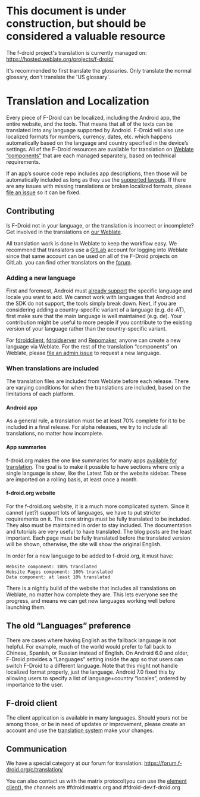 # This document is under construction, but should be considered a valuable resource

The f-droid project's translation is currently managed on:
https://hosted.weblate.org/projects/f-droid/

It's recommended to first translate the glossaries. Only translate the normal glossary, don't translate the 'US glossary'.


# Translation and Localization

Every piece of F-Droid can be localized, including the Android app, the entire website, and the tools. That means that all of the texts can be translated into any language supported by Android. F-Droid will also use localized formats for numbers, currency, dates, etc. which happens automatically based on the language and country specified in the device’s settings. All of the F-Droid resources are available for translation on [Weblate “components”](https://hosted.weblate.org/projects/f-droid/) that are each managed separately, based on technical requirements.

If an app’s source code repo includes app descriptions, then those will be automatically included as long as they use the [supported layouts](https://f-droid.org/en/docs/All_About_Descriptions_Graphics_and_Screenshots). If there are any issues with missing translations or broken localized formats, please [file an issue](https://gitlab.com/groups/fdroid/issues) so it can be fixed.

## Contributing

Is F-Droid not in your language, or the translation is incorrect or incomplete? Get involved in the translations on [our Weblate](https://hosted.weblate.org/projects/f-droid/).

All translation work is done in Weblate to keep the workflow easy. We recommend that translators use a [GitLab](https://gitlab.com/) account for logging into Weblate since that same account can be used on all of the F-Droid projects on GitLab. you can find other translators on the [forum](https://forum.f-droid.org/c/translation).

### Adding a new language

First and foremost, Android must [already support](https://android.googlesource.com/platform/frameworks/base/+/master/core/res/res/values/locale_config.xml) the specific language and locale you want to add. We cannot work with languages that Android and the SDK do not support, the tools simply break down. Next, if you are considering adding a country-specific variant of a language (e.g. de-AT), first make sure that the main language is well maintained (e.g. de). Your contribution might be useful to more people if you contribute to the existing version of your language rather than the country-specific variant.

For [fdroidclient](https://hosted.weblate.org/projects/f-droid/f-droid/), [fdroidserver](https://hosted.weblate.org/projects/f-droid/fdroidserver/) and [Repomaker](https://hosted.weblate.org/projects/f-droid/repomaker/), anyone can create a new language via Weblate. For the rest of the translation “components” on Weblate, please [file an admin issue](https://gitlab.com/fdroid/admin/issues) to request a new language.

### When translations are included

The translation files are included from Weblate before each release. There are varying conditions for when the translations are included, based on the limitations of each platform.

#### Android app

As a general rule, a translation must be at least 70% complete for it to be included in a final release. For alpha releases, we try to include all translations, no matter how incomplete.

#### App summaries

f-droid.org makes the one line summaries for many apps [available for translation](https://hosted.weblate.org/projects/f-droid/fdroiddata/). The goal is to make it possible to have sections where only a single language is show, like the Latest Tab or the website sidebar. These are imported on a rolling basis, at least once a month.

#### f-droid.org website

For the f-droid.org website, it is a much more complicated system. Since it cannot (yet?) support lots of languages, we have to put stricter requirements on it. The core strings must be fully translated to be included. They also must be maintained in order to stay included. The documentation and tutorials are very useful to have translated. The blog posts are the least important. Each page must be fully translated before the translated version will be shown, otherwise, the site will show the original English.

In order for a new language to be added to f-droid.org, it must have:

    Website component: 100% translated
    Website Pages component: 100% translated
    Data component: at least 10% translated

There is a nightly build of the website that includes all translations on Weblate, no matter how complete they are. This lets everyone see the progress, and means we can get new languages working well before launching them.

## The old “Languages” preference

There are cases where having English as the fallback language is not helpful. For example, much of the world would prefer to fall back to Chinese, Spanish, or Russian instead of English. On Android 6.0 and older, F-Droid provides a “Languages” setting inside the app so that users can switch F-Droid to a different language. Note that this might not handle localized format properly, just the language. Android 7.0 fixed this by allowing users to specify a list of language+country “locales”, ordered by importance to the user.


## F-droid client
The client application is available in many languages. Should yours not be among those, or be in need of updates or improvement, please create an account and use the [translation system](https://hosted.weblate.org/projects/f-droid/) make your changes.

## Communication
We have a special category at our forum for translation:
https://forum.f-droid.org/c/translation/

You can also contact us with the matrix protocol(you can use the [element client](https://element.io)), the channels are #fdroid:matrix.org and #fdroid-dev:f-droid.org